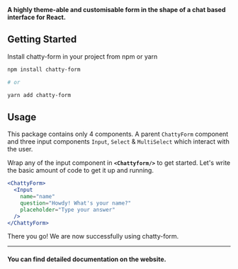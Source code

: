 <p align="center">

  <!-- <img height="200px" alt="templogo" src="https://user-images.githubusercontent.com/1863771/76433547-c0e94e80-63b4-11ea-9cca-c859226e5021.png"> -->

<br><br>
<b>A highly theme-able and customisable form in the shape of a chat based interface for React.</b>

</p>

## Getting Started

Install chatty-form in your project from npm or yarn

```sh
npm install chatty-form

# or

yarn add chatty-form
```

## Usage

This package contains only 4 components. A parent `ChattyForm` component and three input components `Input`, `Select` & `MultiSelect` which interact with the user.

Wrap any of the input component in **`<Chattyform/>`** to get started. Let's write the basic amount of code to get it up and running.

```jsx
<ChattyForm>
  <Input
    name="name"
    question="Howdy! What's your name?"
    placeholder="Type your answer"
  />
</ChattyForm>
```

There you go! We are now successfully using chatty-form.

---

#### You can find detailed documentation on the website.
